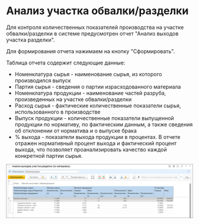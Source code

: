 # Анализ участка обвалки/разделки

Для контроля количественных показателей производства на участке обвалки/разделки в системе предусмотрен отчет "Анализ выходов участка разделки".

Для формирования отчета нажимаем на кнопку "Сформировать".

Таблица отчета содержит следующие данные:

- Номенклатура сырья - наименование сырья, из которого производился выпуск
- Партия сырья - сведения о партии израсходованного материала
- Номенклатура продукции - наименование частей разруба, произведенных на участке обвалки/разделки
- Расход сырья - фактические  количественные показатели сырья, использованного в производстве
- Выпуск продукции - количественные показатели выпущенной продукции по нормативу, по фактическим  данным, а также сведения об отклонении от норматива и о выпуске брака
- % выхода - показатели выхода продукции в процентах. В отчете отражен нормативный процент выхода и фактический процент выхода, что позволяет проанализировать качество каждой конкретной партии сырья.

![](DeboningAnalysis.assets/1.png)